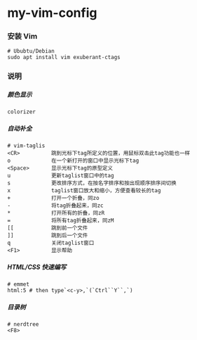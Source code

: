 # my-vim-config

### 安装 Vim

```
# Ububtu/Debian
sudo apt install vim exuberant-ctags
```

### 说明

##### 颜色显示
```
colorizer
```

##### 自动补全
```
# vim-taglis
<CR>          跳到光标下tag所定义的位置，用鼠标双击此tag功能也一样
o             在一个新打开的窗口中显示光标下tag
<Space>       显示光标下tag的原型定义
u             更新taglist窗口中的tag
s             更改排序方式，在按名字排序和按出现顺序排序间切换
x             taglist窗口放大和缩小，方便查看较长的tag
+             打开一个折叠，同zo
-             将tag折叠起来，同zc
*             打开所有的折叠，同zR
=             将所有tag折叠起来，同zM
[[            跳到前一个文件
]]            跳到后一个文件
q             关闭taglist窗口
<F1>          显示帮助
```

##### HTML/CSS 快速编写
```
# emmet
html:5 # then type`<c-y>,`(`Ctrl``Y``,`)
```
##### 目录树
```
# nerdtree
<F8>
```